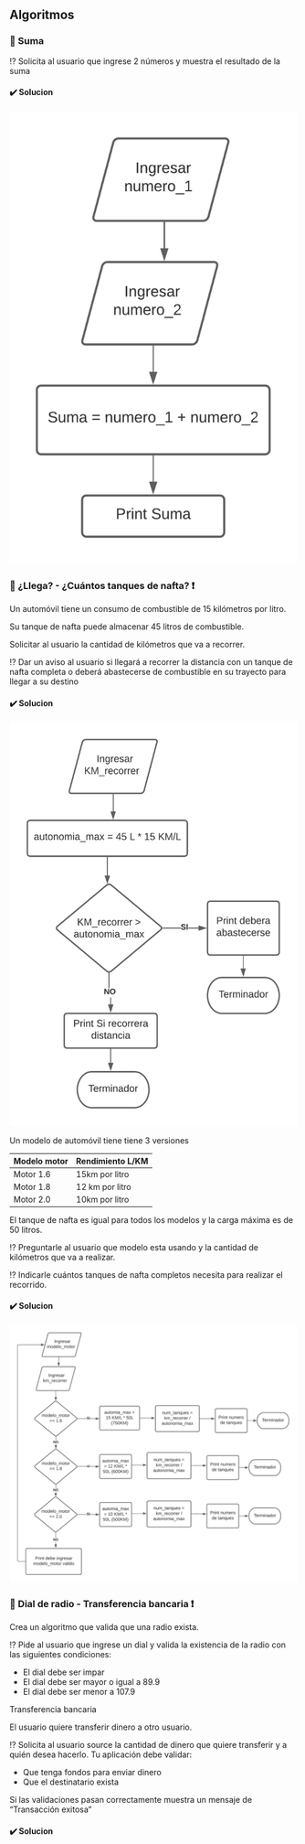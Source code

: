## Algoritmos

### :pushpin: Suma

:interrobang:  Solicita al usuario que ingrese 2 números y muestra el resultado de la suma

#### :heavy_check_mark: Solucion

![](https://github.com/jgambox/dwfs-online-acce-1/blob/master/dwfs-online-acce-1/SPRING_2%20JavaScript/WEEK_10%20Fundamentos%20Javascript/MEETING-19%20Introduccion%20a%20Javascript%20-%20Logica%20de%20programacion/Programo/asset/ex1-suma.png)

### :pushpin: ¿Llega? - ¿Cuántos tanques de nafta? :heavy_exclamation_mark:

Un automóvil tiene un consumo de combustible de 15 kilómetros por litro.

Su tanque de nafta puede almacenar 45 litros de combustible.

Solicitar al usuario la cantidad de kilómetros que va a recorrer.

:interrobang: Dar un aviso al usuario si llegará a recorrer la distancia con un tanque de nafta completa o
deberá abastecerse de combustible en su trayecto para llegar a su destino

#### :heavy_check_mark: Solucion

![](https://github.com/jgambox/dwfs-online-acce-1/blob/master/dwfs-online-acce-1/SPRING_2%20JavaScript/WEEK_10%20Fundamentos%20Javascript/MEETING-19%20Introduccion%20a%20Javascript%20-%20Logica%20de%20programacion/Programo/asset/ex2.1-carro.png)

Un modelo de automóvil tiene tiene 3 versiones

| Modelo motor | Rendimiento L/KM |
| ------------- | ------------- |
| Motor 1.6   | 15km por litro  |
| Motor 1.8   | 12 km por litro  |
| Motor 2.0   | 10km por litro |

El tanque de nafta es igual para todos los modelos y la carga máxima es de 50 litros.

:interrobang: Preguntarle al usuario que modelo esta usando y la cantidad de kilómetros que va a realizar.

:interrobang: Indicarle cuántos tanques de nafta completos necesita para realizar el recorrido.

#### :heavy_check_mark: Solucion 

![](https://github.com/jgambox/dwfs-online-acce-1/blob/master/dwfs-online-acce-1/SPRING_2%20JavaScript/WEEK_10%20Fundamentos%20Javascript/MEETING-19%20Introduccion%20a%20Javascript%20-%20Logica%20de%20programacion/Programo/asset/ex.2.2-carro.png)

### :pushpin: Dial de radio - Transferencia bancaria :heavy_exclamation_mark:

Crea un algoritmo que valida que una radio exista. 

:interrobang: Pide al usuario que ingrese un dial y valida la existencia de la radio con las siguientes condiciones:

- El dial debe ser impar
- El dial debe ser mayor o igual a 89.9
- El dial debe ser menor a 107.9

Transferencia bancaria

El usuario quiere transferir dinero a otro usuario. 

:interrobang: Solicita al usuario source la cantidad de dinero que quiere transferir y a quién desea hacerlo. Tu aplicación debe validar:

- Que tenga fondos para enviar dinero
- Que el destinatario exista 
 
Si las validaciones pasan correctamente muestra un mensaje de “Transacción exitosa”

#### :heavy_check_mark: Solucion 